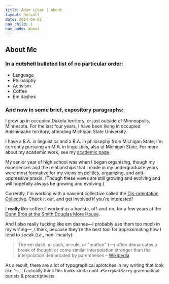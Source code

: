 ```yaml
---
title: Adam Liter | About
layout: default
date: 2014-06-02
nav_child: 1
nav_node: about
---
```


## About Me
					
### In a <del>nutshell</del> bulleted list of no particular order:

- Language
- Philosophy
- Activism
- Coffee
- Em dashes

### And now in some brief, expository paragraphs:
			
I grew up in occupied Dakota territory, or just outside of Minneapolis, Minnesota. For the last four years, I have been living in occupied Anishinaabe territory, attending Michigan State University.

I have a B.A. in linguistics and a B.A. in philosophy from Michigan State; I'm currently pursuing an M.A. in linguistics, also at Michigan State. For more about my academic work, see my [academic page][academic].
					
My senior year of high school was when I began organizing, though my experiences and the relationships that I made in my undergraduate years were most formative for my views on politics, organizing, and anti-oppressive praxis. (Though these views are still growing and evolving and will hopefully always be growing and evolving.)

Currently, I'm working with a nascent collective called the [Dis-orientation Collective][DOC]. Check it out, and get involved if you're interested!
					
I **really** like coffee. I worked as a barista, off-and-on, for a few years at the [Dunn Bros at the Smith Douglas More House][DB].
					
And I also really fucking like em dashes&#8212;I probably use them too much in my writing&#8212;, I think, because they're the best tool for approximating how I tend to speak (*i.e.*, non-linearly):
					
<blockquote>
The em dash, m dash, m-rule, or "mutton" (&#8212;) often demarcates a break of thought or some similar interpolation stronger than the interpolation demarcated by parentheses &#8211; <a href="https://en.wikipedia.org/wiki/Dash#Em_dash">Wikipedia</a>
</blockquote>
					
As a result, there are a lot of typographical splotches in my writing that look like '&#8212;,'. I actually think this looks kinda cool. `#SorryNotSorry` grammatical purists &amp; prescriptivists.

[academic]: http://adamliter.org/academic/
[DOC]: http://dis-orientation.info/
[DB]: https://www.facebook.com/pages/Dunn-Bros-at-the-Smith-Douglas-More-House/133169107463
